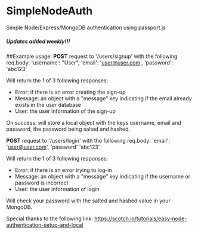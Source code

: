 # SimpleNodeAuth
Simple Node/Express/MongoDB authentication using passport.js

##### Updates added weekly!!!

##Example usage:
**POST** request to '/users/signup' with the following req.body:
'username': "User",
'email': 'user@user.com',
'password': 'abc123'

Will return the 1 of 3 following responses:
* Error: if there is an error creating the sign-up
* Message: an object with a "message" key indicating if the email already exists in the user database
* User: the user information of the sign-up

On success: will store a local object with the keys username, email and password, the password being salted and hashed.

**POST** request to '/users/login' with the following req.body:
'email': 'user@user.com',
'password' 'abc123'

Will return the 1 of 3 following responses:
* Error: if there is an error trying to log-in
* Message: an object with a "message" key indicating if the username or password is incorrect
* User: the user information of login

Will check your password with the salted and hashed value in your MongoDB.

Special thanks to the following link: https://scotch.io/tutorials/easy-node-authentication-setup-and-local
